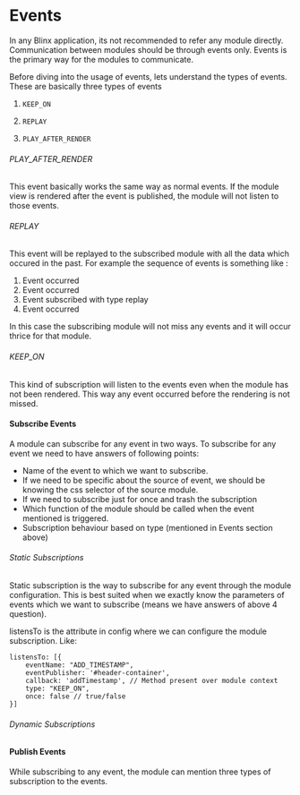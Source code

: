 # Events

In any Blinx application, its not recommended to refer any module directly. Communication between modules should be through events only. Events is the primary way for the modules to communicate.

Before diving into the usage of events, lets understand the types of events. These are basically three types of events

1. `KEEP_ON`

2. `REPLAY`

3. `PLAY_AFTER_RENDER`

###### PLAY\_AFTER\_RENDER

This event basically works the same way as normal events. If the module view is rendered after the event is published, the module will not listen to those events.

###### REPLAY

This event will be replayed to the subscribed module with all the data which occured in the past. For example the sequence of events is something like :

1. Event occurred
2. Event occurred
3. Event subscribed with type replay
4. Event occurred

In this case the subscribing module will not miss any events and it will occur thrice for that module.

###### KEEP\_ON

This kind of subscription will listen to the events even when the module has not been rendered. This way any event occurred before the rendering is not missed.

#### 

#### Subscribe Events

A module can subscribe for any event in two ways. To subscribe for any event we need to have answers of following points:

* Name of the event to which we want to subscribe.
* If we need to be specific about the source of event, we should be knowing the css selector of the source module.
* If we need to subscribe just for once and trash the subscription
* Which function of the module should be called when the event mentioned is triggered.
* Subscription behaviour based on type \(mentioned in Events section above\)

###### Static Subscriptions

Static subscription is the way to subscribe for any event through the module configuration. This is best suited when we exactly know the parameters of events which we want to subscribe \(means we have answers of above 4 question\).

listensTo is the attribute in config where we can configure the module subscription. Like:

```
listensTo: [{
    eventName: "ADD_TIMESTAMP",
    eventPublisher: '#header-container',
    callback: 'addTimestamp', // Method present over module context
    type: "KEEP_ON",
    once: false // true/false
}]
```

###### Dynamic Subscriptions

#### 

#### Publish Events

While subscribing to any event, the module can mention three types of subscription to the events.

